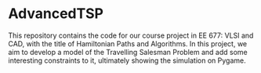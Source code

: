 # AdvancedTSP
This repository contains the code for our course project in EE 677:  VLSI and CAD, with the title of Hamiltonian Paths and Algorithms. In this project, we aim to develop a model of the Travelling Salesman Problem and add some interesting constraints to it, ultimately showing the simulation on Pygame.
